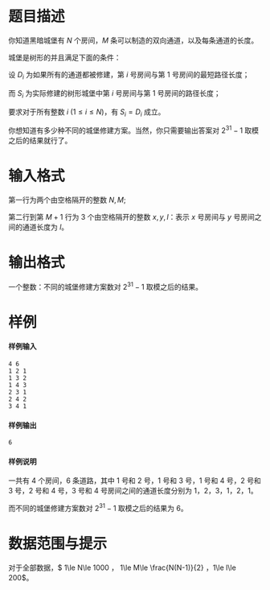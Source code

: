 
# 题目描述

你知道黑暗城堡有 $N$ 个房间，$M$ 条可以制造的双向通道，以及每条通道的长度。 

城堡是树形的并且满足下面的条件：

设 $D_i$ 为如果所有的通道都被修建，第 $i$ 号房间与第 $1$ 号房间的最短路径长度；

而 $S_i$ 为实际修建的树形城堡中第 $i$ 号房间与第 $1$ 号房间的路径长度；

要求对于所有整数 $i$  ($1\le i\le N$)，有 $S_i= D_i$ 成立。

你想知道有多少种不同的城堡修建方案。当然，你只需要输出答案对 $2^{31} -1$ 取模之后的结果就行了。


# 输入格式

第一行为两个由空格隔开的整数 $N, M$;

第二行到第 $M+1$ 行为 $3$ 个由空格隔开的整数 $x, y, l$：表示 $x$ 号房间与  $y$ 号房间之间的通道长度为 $l$。

# 输出格式

一个整数：不同的城堡修建方案数对 $2^{31} -1$ 取模之后的结果。

# 样例

#### 样例输入
```plain
4 6
1 2 1
1 3 2
1 4 3
2 3 1
2 4 2
3 4 1
```
#### 样例输出
```plain
6
```

#### 样例说明
一共有 $4$ 个房间，$6$ 条道路，其中 $1$ 号和 $2$ 号，$1$ 号和 $3$ 号，$1$ 号和 $4$ 号，$2$ 号和 $3$ 号，$2$ 号和 $4$ 号，$3$ 号和 $4$ 号房间之间的通道长度分别为 $1$，$2$，$3$，$1$，$2$，$1$。

而不同的城堡修建方案数对 $2^{31} -1$ 取模之后的结果为 $6$。

# 数据范围与提示

对于全部数据，$ 1\le N\le 1000 $，$ 1\le M\le \frac{N(N-1)}{2} $，$1\le l\le 200$。

